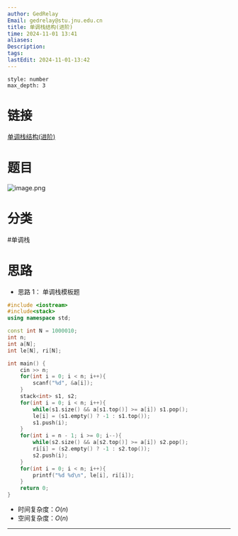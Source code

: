 ```yaml
---
author: GedRelay
Email: gedrelay@stu.jnu.edu.cn
title: 单调栈结构(进阶)
time: 2024-11-01 13:41
aliases: 
Description: 
tags: 
lastEdit: 2024-11-01-13:42
---
```


```toc
style: number
max_depth: 3
```

# 链接
[单调栈结构(进阶)](https://www.nowcoder.com/practice/2a2c00e7a88a498693568cef63a4b7bb) 

# 题目
![image.png](https://ged-pic-bed.oss-cn-guangzhou.aliyuncs.com/img/202411011341610.png)


# 分类
#单调栈 

# 思路
- 思路 1：
单调栈模板题


```cpp
#include <iostream>
#include<stack>
using namespace std;

const int N = 1000010;
int n;
int a[N];
int le[N], ri[N];

int main() {
    cin >> n;
    for(int i = 0; i < n; i++){
        scanf("%d", &a[i]);
    }
    stack<int> s1, s2;
    for(int i = 0; i < n; i++){
        while(s1.size() && a[s1.top()] >= a[i]) s1.pop();
        le[i] = (s1.empty() ? -1 : s1.top());
        s1.push(i);
    }
    for(int i = n - 1; i >= 0; i--){
        while(s2.size() && a[s2.top()] >= a[i]) s2.pop();
        ri[i] = (s2.empty() ? -1 : s2.top());
        s2.push(i);
    }
    for(int i = 0; i < n; i++){
        printf("%d %d\n", le[i], ri[i]);
    }
    return 0;
}
```


- 时间复杂度：${O\left( n \right)  }$ 
- 空间复杂度：${O\left( n \right)  }$ 


---

